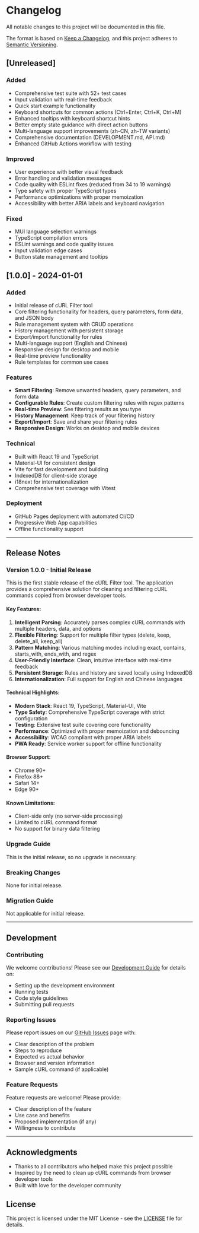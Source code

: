 # Changelog

All notable changes to this project will be documented in this file.

The format is based on [Keep a Changelog](https://keepachangelog.com/en/1.0.0/),
and this project adheres to [Semantic Versioning](https://semver.org/spec/v2.0.0.html).

## [Unreleased]

### Added
- Comprehensive test suite with 52+ test cases
- Input validation with real-time feedback
- Quick start example functionality
- Keyboard shortcuts for common actions (Ctrl+Enter, Ctrl+K, Ctrl+M)
- Enhanced tooltips with keyboard shortcut hints
- Better empty state guidance with direct action buttons
- Multi-language support improvements (zh-CN, zh-TW variants)
- Comprehensive documentation (DEVELOPMENT.md, API.md)
- Enhanced GitHub Actions workflow with testing

### Improved
- User experience with better visual feedback
- Error handling and validation messages
- Code quality with ESLint fixes (reduced from 34 to 19 warnings)
- Type safety with proper TypeScript types
- Performance optimizations with proper memoization
- Accessibility with better ARIA labels and keyboard navigation

### Fixed
- MUI language selection warnings
- TypeScript compilation errors
- ESLint warnings and code quality issues
- Input validation edge cases
- Button state management and tooltips

## [1.0.0] - 2024-01-01

### Added
- Initial release of cURL Filter tool
- Core filtering functionality for headers, query parameters, form data, and JSON body
- Rule management system with CRUD operations
- History management with persistent storage
- Export/import functionality for rules
- Multi-language support (English and Chinese)
- Responsive design for desktop and mobile
- Real-time preview functionality
- Rule templates for common use cases

### Features
- **Smart Filtering**: Remove unwanted headers, query parameters, and form data
- **Configurable Rules**: Create custom filtering rules with regex patterns
- **Real-time Preview**: See filtering results as you type
- **History Management**: Keep track of your filtering history
- **Export/Import**: Save and share your filtering rules
- **Responsive Design**: Works on desktop and mobile devices

### Technical
- Built with React 19 and TypeScript
- Material-UI for consistent design
- Vite for fast development and building
- IndexedDB for client-side storage
- i18next for internationalization
- Comprehensive test coverage with Vitest

### Deployment
- GitHub Pages deployment with automated CI/CD
- Progressive Web App capabilities
- Offline functionality support

---

## Release Notes

### Version 1.0.0 - Initial Release

This is the first stable release of the cURL Filter tool. The application provides a comprehensive solution for cleaning and filtering cURL commands copied from browser developer tools.

#### Key Features:
1. **Intelligent Parsing**: Accurately parses complex cURL commands with multiple headers, data, and options
2. **Flexible Filtering**: Support for multiple filter types (delete, keep, delete_all, keep_all)
3. **Pattern Matching**: Various matching modes including exact, contains, starts_with, ends_with, and regex
4. **User-Friendly Interface**: Clean, intuitive interface with real-time feedback
5. **Persistent Storage**: Rules and history are saved locally using IndexedDB
6. **Internationalization**: Full support for English and Chinese languages

#### Technical Highlights:
- **Modern Stack**: React 19, TypeScript, Material-UI, Vite
- **Type Safety**: Comprehensive TypeScript coverage with strict configuration
- **Testing**: Extensive test suite covering core functionality
- **Performance**: Optimized with proper memoization and debouncing
- **Accessibility**: WCAG compliant with proper ARIA labels
- **PWA Ready**: Service worker support for offline functionality

#### Browser Support:
- Chrome 90+
- Firefox 88+
- Safari 14+
- Edge 90+

#### Known Limitations:
- Client-side only (no server-side processing)
- Limited to cURL command format
- No support for binary data filtering

### Upgrade Guide

This is the initial release, so no upgrade is necessary.

### Breaking Changes

None for initial release.

### Migration Guide

Not applicable for initial release.

---

## Development

### Contributing

We welcome contributions! Please see our [Development Guide](DEVELOPMENT.md) for details on:
- Setting up the development environment
- Running tests
- Code style guidelines
- Submitting pull requests

### Reporting Issues

Please report issues on our [GitHub Issues](https://github.com/JSREI/curl-filter/issues) page with:
- Clear description of the problem
- Steps to reproduce
- Expected vs actual behavior
- Browser and version information
- Sample cURL command (if applicable)

### Feature Requests

Feature requests are welcome! Please provide:
- Clear description of the feature
- Use case and benefits
- Proposed implementation (if any)
- Willingness to contribute

---

## Acknowledgments

- Thanks to all contributors who helped make this project possible
- Inspired by the need to clean up cURL commands from browser developer tools
- Built with love for the developer community

## License

This project is licensed under the MIT License - see the [LICENSE](LICENSE) file for details.
